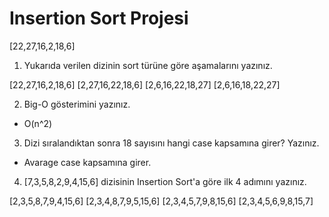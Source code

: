 # Insertion Sort Projesi

[22,27,16,2,18,6]

1. Yukarıda verilen dizinin sort türüne göre aşamalarını yazınız.

[22,27,16,2,18,6]
[2,27,16,22,18,6]
[2,6,16,22,18,27]
[2,6,16,18,22,27]

2. Big-O gösterimini yazınız.
- O(n^2)

3. Dizi sıralandıktan sonra 18 sayısını hangi case kapsamına girer? Yazınız.
- Avarage case kapsamına girer.

4. [7,3,5,8,2,9,4,15,6] dizisinin Insertion Sort'a göre ilk 4 adımını yazınız.

[2,3,5,8,7,9,4,15,6]
[2,3,4,8,7,9,5,15,6]
[2,3,4,5,7,9,8,15,6]
[2,3,4,5,6,9,8,15,7]